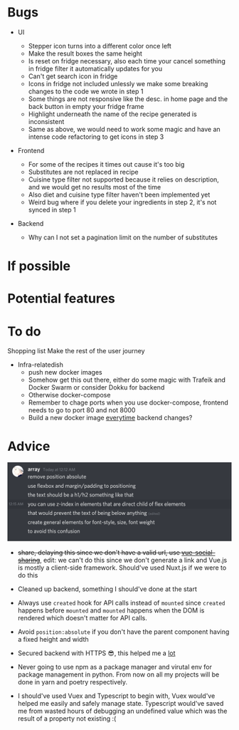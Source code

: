# Bugs

- UI

  - Stepper icon turns into a different color once left
  - Make the result boxes the same height
  - Is reset on fridge necessary, also each time your cancel something in fridge filter it automatically updates for you
  - Can't get search icon in fridge
  - Icons in fridge not included unlessly we make some breaking changes to the code we wrote in step 1
  - Some things are not responsive like the desc. in home page and the back button in empty your fridge frame
  - Highlight underneath the name of the recipe generated is inconsistent
  - Same as above, we would need to work some magic and have an intense code refactoring to get icons in step 3

- Frontend

  - For some of the recipes it times out cause it's too big
  - Substitutes are not replaced in recipe
  - Cuisine type filter not supported because it relies on description, and we would get no results most of the time
  - Also diet and cuisine type filter haven't been implemented yet
  - Weird bug where if you delete your ingredients in step 2, it's not synced in step 1

- Backend
  - Why can I not set a pagination limit on the number of substitutes

# If possible

# Potential features

# To do

Shopping list
Make the rest of the user journey

- Infra-relatedish
  - push new docker images
  - Somehow get this out there, either do some magic with Trafeik and Docker Swarm or consider Dokku for backend
  - Otherwise docker-compose
  - Remember to chage ports when you use docker-compose, frontend needs to go to port 80 and not 8000
  - Build a new docker image [everytime](!https://docs.github.com/en/actions/guides/publishing-docker-images) backend changes?

# Advice

![](res/2021-04-22-10-53-53.png)

- ~~share, delaying this since we don't have a valid url, use [vue-social-sharing](!https://github.com/nicolasbeauvais/vue-social-sharing)~~, edit: we can't do this since we don't generate a link and Vue.js is mostly a client-side framework. Should've used Nuxt.js if we were to do this

- Cleaned up backend, something I should've done at the start

- Always use `created` hook for API calls instead of `mounted` since `created` happens before `mounted` and `mounted` happens when the DOM is rendered which doesn't matter for API calls.

- Avoid `position:absolute` if you don't have the parent component having a fixed height and width

- Secured backend with HTTPS 😎, this helped me a [lot](!https://www.digitalocean.com/community/tutorials/how-to-secure-nginx-with-let-s-encrypt-on-ubuntu-18-04)

- Never going to use npm as a package manager and virutal env for package management in python. From now on all my projects will be done in yarn and poetry respectively.

- I should've used Vuex and Typescript to begin with, Vuex would've helped me easily and safely manage state. Typescript would've saved me from wasted hours of debugging an undefined value which was the result of a property not existing :(
